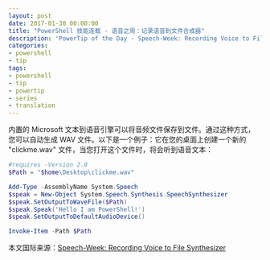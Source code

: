 ```yaml
---
layout: post
date: 2017-01-30 00:00:00
title: "PowerShell 技能连载 - 语音之周：记录语音到文件合成器"
description: 'PowerTip of the Day - Speech-Week: Recording Voice to File Synthesizer'
categories:
- powershell
- tip
tags:
- powershell
- tip
- powertip
- series
- translation
---
```

内置的 Microsoft 文本到语音引擎可以将音频文件保存到文件。通过这种方式，您可以自动生成 WAV 文件。以下是一个例子：它在您的桌面上创建一个新的 "clickme.wav" 文件，当您打开这个文件时，将会听到语音文本：

```powershell
#requires -Version 2.0
$Path = "$home\Desktop\clickme.wav"

Add-Type -AssemblyName System.Speech
$speak = New-Object System.Speech.Synthesis.SpeechSynthesizer
$speak.SetOutputToWaveFile($Path)
$speak.Speak('Hello I am PowerShell!')
$speak.SetOutputToDefaultAudioDevice()

Invoke-Item -Path $Path
```

<!--more-->
本文国际来源：[Speech-Week: Recording Voice to File Synthesizer](http://community.idera.com/powershell/powertips/b/tips/posts/speech-week-recording-voice-to-file-synthesizer)
